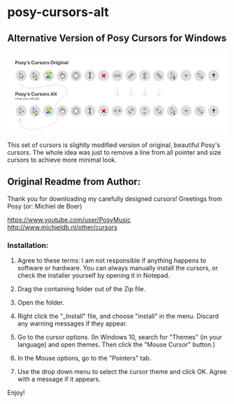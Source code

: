 # posy-cursors-alt
## Alternative Version of Posy Cursors for Windows

![Comparsion](https://raw.githubusercontent.com/mezhgano/posy-cursors-alt/main/_Posy%20Cursors%20Alt%20Preview.png)

This set of cursors is slightly modified version of original, beautiful Posy's cursors. The whole idea was just to remove a line from all pointer and size cursors to achieve more minimal look. 

## Original Readme from Author:

Thank you for downloading my carefully designed cursors!
Greetings from Posy (or: Michiel de Boer)

https://www.youtube.com/user/PosyMusic
http://www.michieldb.nl/other/cursors

### Installation:

1. Agree to these terms: I am not responsible if anything happens to software or hardware.
   You can always manually install the cursors, or check the installer yourself by opening it in Notepad.
2. Drag the containing folder out of the Zip file.
3. Open the folder.

4. Right click the "_Install" file, and choose "install" in the menu. Discard any warning messages if they appear.

5. Go to the cursor options.
   (In Windows 10, search for "Themes" (in your language) and open themes. Then click the "Mouse Cursor" button.)

6. In the Mouse options, go to the "Pointers" tab.

7. Use the drop down menu to select the cursor theme and click OK. Agree with a message if it appears.

Enjoy!

